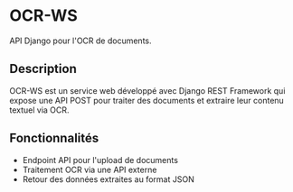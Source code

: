 # OCR-WS

API Django pour l'OCR de documents.

## Description

OCR-WS est un service web développé avec Django REST Framework qui expose une API POST pour traiter des documents et extraire leur contenu textuel via OCR.

## Fonctionnalités

- Endpoint API pour l'upload de documents
- Traitement OCR via une API externe
- Retour des données extraites au format JSON
